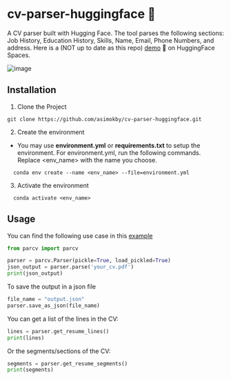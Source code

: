 # cv-parser-huggingface 🤗

A CV parser built with Hugging Face. The tool parses the following sections: Job History, Education History, Skills, Name, Email, Phone Numbers, and address. Here is a (NOT up to date as this repo) [demo](https://huggingface.co/spaces/asimokby/cv-parser-huggingface) 🚀 on HuggingFace Spaces.

![image](https://user-images.githubusercontent.com/34512671/153226336-e8b0388b-57de-46d0-9d21-cbe29a528be5.png)

## Installation


1) Clone the Project

```
git clone https://github.com/asimokby/cv-parser-huggingface.git
```
2) Create the environment

* You may use **environment.yml** or **requirements.txt** to setup the environment. For environment.yml, run the following commands. Replace <env_name> with the name you choose.

```
  conda env create --name <env_name> --file=environment.yml 
```
3) Activate the environment
```
  conda activate <env_name>
```

## Usage

You can find the following use case in this [example](https://github.com/asimokby/cv-parser-huggingface/blob/main/example.py)

```python 
from parcv import parcv

parser = parcv.Parser(pickle=True, load_pickled=True)
json_output = parser.parse('your_cv.pdf')
print(json_output)
```
To save the output in a json file

```python 
file_name = "output.json"
parser.save_as_json(file_name)
```

You can get a list of the lines in the CV: 

```python
lines = parser.get_resume_lines()
print(lines)
```

Or the segments/sections of the CV:

```python
segments = parser.get_resume_segments()
print(segments)
```



